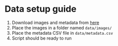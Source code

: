 # Data setup guide

1. Download images and metadata from [here](https://www.kaggle.com/datasets/kmader/skin-cancer-mnist-ham10000)
2. Place the images in a folder named `data/images/`
3. Place the metadata CSV file in `data/metadata.csv`
4. Script should be ready to run

